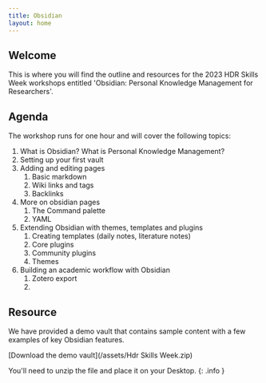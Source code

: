 ```yaml
---
title: Obsidian
layout: home
---
```


## Welcome

This is where you will find the outline and resources for the 2023 HDR Skills Week workshops entitled 'Obsidian: Personal Knowledge Management for Researchers'. 

## Agenda

The workshop runs for one hour and will cover the following topics: 

1. What is Obsidian? What is Personal Knowledge Management?
2. Setting up your first vault
3. Adding and editing pages
	1. Basic markdown
	2. Wiki links and tags
	3. Backlinks
4. More on obsidian pages
	1. The Command palette
	2. YAML
5. Extending Obsidian with themes, templates and plugins
	1. Creating templates (daily notes, literature notes)
	2. Core plugins
	3. Community plugins
	4. Themes
6. Building an academic workflow with Obsidian
	1. Zotero export
	2. 

## Resource

We have provided a demo vault that contains sample content with a few examples of key Obsidian features.

[Download the demo vault](/assets/Hdr Skills Week.zip)

You'll need to unzip the file and place it on your Desktop. 
{: .info }